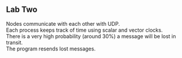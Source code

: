 ## Lab Two

Nodes communicate with each other with UDP.  
Each process keeps track of time using scalar and vector clocks.  
There is a very high probability (around 30%) a message will be lost in transit.  
The program resends lost messages.  